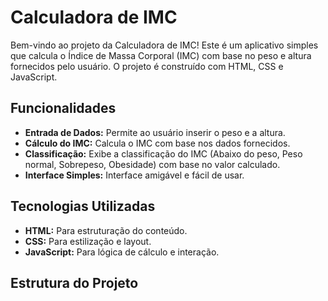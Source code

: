 # Calculadora de IMC

Bem-vindo ao projeto da Calculadora de IMC! Este é um aplicativo simples que calcula o Índice de Massa Corporal (IMC) com base no peso e altura fornecidos pelo usuário. O projeto é construído com HTML, CSS e JavaScript.

## Funcionalidades

- **Entrada de Dados:** Permite ao usuário inserir o peso e a altura.
- **Cálculo do IMC:** Calcula o IMC com base nos dados fornecidos.
- **Classificação:** Exibe a classificação do IMC (Abaixo do peso, Peso normal, Sobrepeso, Obesidade) com base no valor calculado.
- **Interface Simples:** Interface amigável e fácil de usar.

## Tecnologias Utilizadas

- **HTML:** Para estruturação do conteúdo.
- **CSS:** Para estilização e layout.
- **JavaScript:** Para lógica de cálculo e interação.

## Estrutura do Projeto

